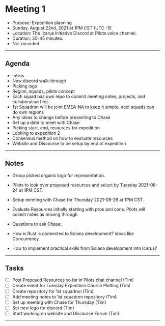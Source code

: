 # Meeting 1

- Purpose: Expedition planning
- Sunday, August 22nd, 2021 at 1PM CST (UTC -5)
- Location: The Icarus Initiative Discord at Pilots voice channel.
- Duration: 30-45 minutes.
- Not recorded

---

## Agenda

- Intros
- New discord walk-through
- Picking logo
- Region, squads, pilots concept
- Each squad has own repo to commit meeting notes, projects, and collaboration files
- 1st Squadron will be joint EMEA-NA to keep it simple, next squads can do own regions
- Any ideas to change before presenting to Chase
- Set up a date to meet with Chase
- Picking start, end, resources for expedition
- Looking to expedition 2
- Consensus method on how to evaluate resources
- Website and Discourse to be setup by end of expedition

---

## Notes

- Group picked organic logo for representation.
- Pilots to look over proposed resources and select by Tuesday 2021-08-24 at 1PM CST.
- Setup meeting with Chase for Thursday 2021-08-26 at 1PM CST.
- Evaluate Resources initially starting with pros and cons. Pilots will collect notes as moving through.

- Questions to ask Chase:
- How is Rust is connected to Solana development? Ideas like Concurrency.
- How to implement practical skills from Solana development into Icarus?

---

## Tasks

- [ ] Post Proposed Resources so far in Pilots chat channel (Tim)
- [ ] Create event for Tuesday Expedition Course Plotting (Tim)
- [ ] Create repository for 1st squadron (Tim)
- [ ] Add meeting notes to 1st squadron repository (Tim)
- [ ] Set up meeting with Chase for Thursday (Tim)
- [ ] Set new logo for discord (Tim)
- [ ] Start working on website and Discourse Forum (Tim)

---
